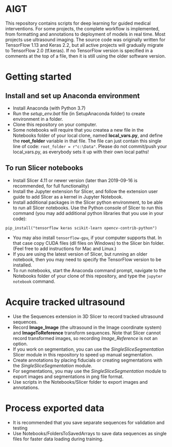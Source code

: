 # AIGT
This repository contains scripts for deep learning for guided medical interventions. For some projects, the complete workflow is implemented, from formatting and annotations to deployment of models in real time. Most projects use ultrasound imaging.
The source code was originally written for TensorFlow 1.13 and Keras 2.2, but all active projects will gradually migrate to TensorFlow 2.0 (tf.keras). If no TensorFlow version is specified in a comments at the top of a file, then it is still using the older software version.

# Getting started
## Install and set up Anaconda environment
- Install Anaconda (with Python 3.7)
- Run the *setup_env.bat* file (in SetupAnaconda folder) to create environment in a folder.
- Clone this repository on your computer.
- Some notebooks will require that you createa a new file in the Notebooks folder of your local clone, named **local_vars.py**, and define the **root_folder** variable in that file. The file can just contain this single line of code: `root_folder = r"c:\Data"`. Please do not commit/push your local_vars.py, as everybody sets it up with their own local paths!
## To run Slicer notebooks
- Install Slicer 4.11 or newer version (later than 2019-09-16 is recommended, for full functionality)
- Install the Jupyter extension for Slicer, and follow the extension user guide to add Slicer as a kernel in Jupyter Notebook.
- Install additional packages in the Slicer python environment, to be able to run all Slicer notebooks. Use the Python console of Slicer to run this command (you may add additional python libraries that you use in your code):
```
pip_install("tensorflow keras scikit-learn opencv-contrib-python")
```
- You may also install `tensorflow-gpu`, if your computer supports that. In that case copy CUDA files (dll files on Windows) to the Slicer bin folder. (Feel free to add instructions for Mac and Linux.)
- If you are using the latest version of Slicer, but running an older notebook, then you may need to specify the TensorFlow version to be installed.
- To run notebooks, start the Anaconda command prompt, navigate to the Notebooks folder of your clone of this repository, and type the `jupyter notebook` command.

# Acquire tracked ultrasound
- Use the Sequences extension in 3D Slicer to record tracked ultrasound sequences.
- Record **Image_Image** (the ultrasound in the Image coordinate system) and **ImageToReference** transform sequences. Note that Slicer cannot record transformed images, so recording *Image_Reference* is not an option.
- If you work on segmentation, you can use the *SingleSliceSegmentation* Slicer module in this repository to speed up manual segmentation.
- Create annotations by placing fiducials or creating segmentations with the *SingleSliceSegmentation* module.
- For segmentations, you may use the *SingleSliceSegmentation* module to export images and segmentations in png file format.
- Use scripts in the Notebooks/Slicer folder to export images and annotations.

# Process exported data
- It is recommended that you save separate sequences for validation and testing
- Use Notebooks/FoldersToSavedArrays to save data sequences as single files for faster data loading during training.
